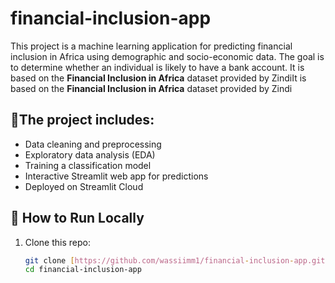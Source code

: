 # financial-inclusion-app
This project is a machine learning application for predicting financial inclusion in Africa using demographic and socio-economic data. 
The goal is to determine whether an individual is likely to have a bank account. 
It is based on the **Financial Inclusion in Africa** dataset provided by ZindiIt is based on the **Financial Inclusion in Africa** dataset provided by Zindi

## 🔹The project includes:
- Data cleaning and preprocessing
- Exploratory data analysis (EDA)
- Training a classification model
- Interactive Streamlit web app for predictions
- Deployed on Streamlit Cloud
## 🔹 How to Run Locally
1. Clone this repo:
   ```bash
   git clone [https://github.com/wassiimm1/financial-inclusion-app.git](https://financial-inclusion-app-92jvn86blumsovqo4hyvkg.streamlit.app/)
   cd financial-inclusion-app


